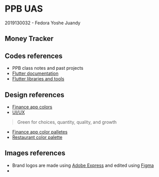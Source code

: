 # PPB UAS

2019130032 - Fedora Yoshe Juandy

## Money Tracker

## Codes references

- PPB class notes and past projects
- <a href="https://docs.flutter.dev/">Flutter documentation</a>
- <a href="https://flutterawesome.com/">Flutter libraries and tools</a>

## Design references

- <a href="https://uxdesign.cc/3-colors-for-financial-applications-ec75c806e454">Finance app colors</a>
- <a href="https://dribbble.com/tags/expense_tracker">UI/UX</a>

> Green for choices, quantity, quality, and growth

- <a href="https://www.crazyegg.com/blog/color-palettes-financial/">Finance app color palletes</a>
- <a href="https://abhijitrawool.com/restaurant-website-color-palettes/">Restaurant color palette</a>

## Images references

- Brand logos are made using <a href="https://express.adobe.com/express-apps/logo-maker">Adobe Express</a> and edited using <a href="https://www.figma.com/">Figma</a>
- 
